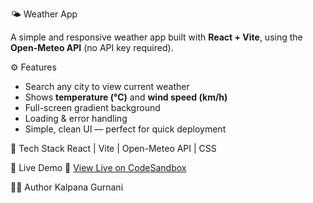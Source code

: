 🌤️ Weather App

A simple and responsive weather app built with **React + Vite**, using the **Open-Meteo API** (no API key required).

 ⚙️ Features
- Search any city to view current weather  
- Shows **temperature (°C)** and **wind speed (km/h)**  
- Full-screen gradient background  
- Loading & error handling  
- Simple, clean UI — perfect for quick deployment  

🧩 Tech Stack
React | Vite | Open-Meteo API | CSS

 🚀 Live Demo
🔗 [View Live on CodeSandbox](https://yz7fgf-5173.csb.app/)


👩‍💻 Author
Kalpana Gurnani

